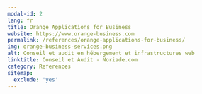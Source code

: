 ```yaml
---
modal-id: 2
lang: fr
title: Orange Applications for Business
website: https://www.orange-business.com
permalink: /references/orange-applications-for-business/
img: orange-business-services.png
alt: Conseil et audit en hébergement et infrastructures web
linktitle: Conseil et Audit - Noriade.com
category: References
sitemap:
  exclude: 'yes'
---
```

